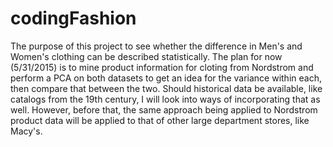 # codingFashion
The purpose of this project to see whether the difference in Men's and Women's clothing can be described statistically. The plan for now (5/31/2015) is to mine product information for cloting from Nordstrom and perform a PCA on both datasets to get an idea for the variance within each, then compare that between the two. Should historical data be available, like catalogs from the 19th century, I will look into ways of incorporating that as well. However, before that, the same approach being applied to Nordstrom product data will be applied to that of other large department stores, like Macy's.
